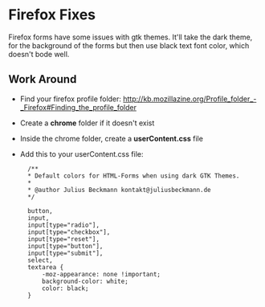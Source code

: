 # Firefox Fixes

Firefox forms have some issues with gtk themes. It'll take the dark theme, for the background of the forms but then use black text font color, which doesn't bode well.

## Work Around
- Find your firefox profile folder: http://kb.mozillazine.org/Profile_folder_-_Firefox#Finding_the_profile_folder
- Create a **chrome** folder if it doesn't exist
- Inside the chrome folder, create a **userContent.css** file
- Add this to your userContent.css file:

        /**
        * Default colors for HTML-Forms when using dark GTK Themes.
        *
        * @author Julius Beckmann kontakt@juliusbeckmann.de
        */

        button,
        input,
        input[type="radio"],
        input[type="checkbox"],
        input[type="reset"],
        input[type="button"],
        input[type="submit"],
        select,
        textarea {
            -moz-appearance: none !important;
            background-color: white;
            color: black;
        }

